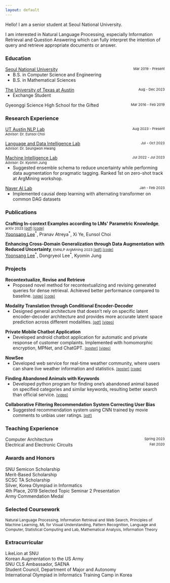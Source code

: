 ```yaml
---
layout: default
---
```


Hello! I am a senior student at Seoul National University.

I am interested in Natural Language Processing, especially Information Retrieval and Question Answering which can fully interpret the intention of query and retrieve appropriate documents or answer.

### Education

<p style="margin:0">
<div style="display:flex; justify-content:space-between">
    <a href="https://snu.ac.kr/">Seoul National University</a>
    <span style="font-size:11px"> Mar 2019 - Present</span>
  </div>

  <ul style="margin:0">
    <li>B.S. in Computer Science and Engineering</li>
    <li>B.S. in Mathematical Sciences</li>
    <!-- <li style="list-style-type: none;"> -->
    <!-- <li>
    <details closed>
		<summary>Selected Coursework</summary>
    <span style="font-size:11px">Natural Language Processing, Information Retrieval and Web Search, Principles of Machine Learning, Machine Learning for Visual Understanding, Pattern Recognition, Language and Computer</span>
    </details></li> -->
  </ul>
</p>

<p style="margin:0">
  <div style="display:flex; justify-content:space-between">
    <a href="https://www.utexas.edu">The University of Texas at Austin</a>
    <span style="font-size:11px">Aug - Dec 2023</span>
  </div>

  <ul style="margin:0">
    <li>Exchange Student</li>
  </ul>
</p>

<p style="margin:0">
  <div style="display:flex; justify-content:space-between">
    Gyeonggi Science High School for the Gifted
    <span style="font-size:11px">Mar 2016 - Feb 2019</span>
  </div>
</p>

### Research Experience

<p style="margin:0">
<div style="display:flex; justify-content:space-between">
    <span>
      <a href="https://www.nlp.utexas.edu/">UT Austin NLP Lab</a>
      <!-- <span style="font-size:11px">Advisor: Dr. Eunsol Choi</span> -->
    </span>
    <span style="font-size:11px"> Aug 2023 - Present</span>
  </div>
  <span style="font-size:11px">Advisor: Dr. Eunsol Choi</span>
  <!-- <ul style="margin:0">
  </ul> -->
</p>

<p style="margin:0">
<div style="display:flex; justify-content:space-between">
  <span>
    <a href="https://ldilab-snu.notion.site/ldilab-snu/Home-47ac59b6129f4dfb9d0f5603c317acda">Language and Data Intelligence Lab</a>
    <!-- <span style="font-size:11px">Advisor: Dr. Seungwon Hwang</span> -->
  </span>
    <span style="font-size:11px"> Jul - Oct 2023</span>
  </div>
  <span style="font-size:11px">Advisor: Dr. Seungwon Hwang</span>
  <!-- <ul style="margin:0">
  </ul> -->
</p>

<p style="margin:0">
<div style="display:flex; justify-content:space-between">
<span>
    <a href="http://milab.snu.ac.kr">Machine Intelligence Lab</a>
    <!-- <span style="font-size:11px">Advisor: Dr. Kyomin Jung</span> -->
    </span>
    <span style="font-size:11px"> Jul 2022 - Jul 2023</span>
  </div>
  <span style="font-size:11px">Advisor: Dr. Kyomin Jung</span>
  <ul style="margin:0">
    <li>Suggested ensemble schema to reduce uncertainty while performing data augmentation for pragmatic tagging. Ranked 1st on zero-shot track at ArgMining workshop.</li>
  </ul>
</p>

<p style="margin:0">
<div style="display:flex; justify-content:space-between">
    <a href="https://naver-career.gitbook.io/kr/service/clova/naver-ai-lab">Naver AI Lab</a>
    <span style="font-size:11px"> Jan - Feb 2023</span>
  </div>
  <ul style="margin:0">
    <li>Implemented causal deep learning with alternating transformer on common DAG datasets</li>
  </ul>
</p>

### Publications

<p style="margin-top:0">
  <b>Crafting In-context Examples according to LMs' Parametric Knowledge</b><span style="font-size:11px">, arXiv 2023 
  <a href="/assets/pdf/craftingIE.pdf"> [pdf]</a>
    <a href="https://github.com/lilys012/known_examples"> [code]</a></span> <br>
  <u>Yoonsang Lee</u><sup>*</sup>, Pranav Atreya<sup>*</sup>, Xi Ye, Eunsol Choi <br>
  <!-- <img src="/assets/img/png" style="border: 1px solid #555; margin-top: 14px;" /> -->
</p>

<p style="margin-top:0">
  <b>Enhancing Cross-Domain Generalization through Data Augmentation with Reduced Uncertainty</b><span style="font-size:11px">, EMNLP ArgMining 2023 
  <a href="/assets/pdf/enhancingCG.pdf"> [pdf]</a>
    <a href="https://github.com/lilys012/pragtag"> [code]</a></span> <br>
  <u>Yoonsang Lee</u><sup>*</sup>, Dongryeol Lee<sup>*</sup>, Kyomin Jung <br>
  <!-- <img src="/assets/img/png" style="border: 1px solid #555; margin-top: 14px;" /> -->
</p>

### Projects
<p style="margin:0">
<div style="display:flex; justify-content:space-between">
<b>Recontextualize, Revise and Retrieve</b>
<!-- <span style="font-size:11px">Spring 2023</span> -->
  </div>

  <ul style="margin:0">
    <li>Proposed novel method for recontextualizing and revising generated queries for dense retrieval. Achieved better performance compared to baseline. <a href="/assets/pdf/tripleR.pdf" style="font-size:11px"> [slide]</a>
    <a href="https://github.com/lilys012/tripleR" style="font-size:11px"> [code]</a></li>
  </ul>
</p>

<p style="margin:0">
<div style="display:flex; justify-content:space-between">
<b>Modality Translation through Conditional Encoder-Decoder</b> 
<!-- <span style="font-size:11px">Spring 2023</span> -->
  </div>

  <ul style="margin:0">
    <li>Designed general architecture that doesn’t rely on specific latent encoder-decoder architecture and provides more accurate latent space prediction across different modalities.
      <a href="/assets/pdf/modalityTT.pdf" style="font-size:11px"> [pdf]</a>
      <a href="https://youtu.be/vRlxPotdAZc" style="font-size:11px"> [video]</a>
      </li>
  </ul>
</p>

<p style="margin:0">
<div style="display:flex; justify-content:space-between">
<!-- <b><a href="./another-page">Private Mobile Chatbot Application</a></b> <span style="font-size:11px">Spring 2023</span> -->
<b>Private Mobile Chatbot Application</b> 
<!-- <span style="font-size:11px">Spring 2023</span> -->
  </div>

  <ul style="margin:0">
    <li>Developed android chatbot application for automatic and private response of customer complaints. Implemented with homomorphic encryption, MPNet, and ChatGPT. <a href="/assets/pdf/privateMC.pdf" style="font-size:11px"> [poster]</a>
  <a href="https://youtu.be/NzjhgrYtedI" style="font-size:11px"> [video]</a></li>
  </ul>

</p>

<p style="margin:0">
<div style="display:flex; justify-content:space-between">
<b>NowSee</b> 
<!-- <span style="font-size:11px">Fall 2022</span> -->
  </div>

  <ul style="margin:0">
    <li>Developed web service for real-time weather community, where users can share live weather information and statistics. <a href="/assets/pdf/nowsee.pdf" style="font-size:11px"> [poster]</a> <a href="https://github.com/swsnu/swppfall2022-team6" style="font-size:11px"> [code]</a></li>
  </ul>

</p>

<!-- <p style="margin:0">
<div style="display:flex; justify-content:space-between">
<b>Haemong Dogam</b> <span style="font-size:11px">Summer 2022</span>
  </div>

  <ul style="margin:0">
    <li>Developed web service for interpreting and recording dreams.</li>
  </ul>
</p> -->

<p style="margin:0">
<div style="display:flex; justify-content:space-between">
<b>Finding Abandoned Animals with Keywords</b>
 <!-- <span style="font-size:11px">Summer 2019</span> -->
  </div>

  <ul style="margin:0">
    <li>Developed python program for finding one’s abandoned animal based on specified categories and similar keywords, resulting better search than official service.   <a href="https://www.ebs.co.kr/tv/show?prodId=131075&lectId=20131843" style="font-size:11px"> [video]</a></li>
  </ul>

</p>

<p style="margin:0">
<div style="display:flex; justify-content:space-between">
<b>Collaborative Filtering Recommendation System Correcting User Bias</b> 
<!-- <span style="font-size:11px">Spring 2018</span> -->
  </div>

  <ul style="margin:0">
    <li>Suggested recommendation system using CNN trained by movie comments to unbias user ratings. <a href="/assets/pdf/collaborativeFR.pdf" style="font-size:11px"> [pdf]</a></li>
  </ul>
</p>

### Teaching Experience

<div style="display:flex; justify-content:space-between;">
    Computer Architecture
    <span style="font-size:11px"> Spring 2023</span>
</div>
<div style="display:flex; justify-content:space-between; margin-bottom:20px">
    Electrical and Electronic Circuits
    <span style="font-size:11px"> Fall 2020</span>
</div>

### Awards and Honors

SNU Semicon Scholarship <br> Merit-Based Scholarship <br> SCSC TA Scholarship <br> Silver, Korea Olympiad in Informatics <br> 4th Place, 2019 Selected Topic Seminar 2 Presentation <br> Army Commendation Medal

### Selected Coursework

<span style="font-size:12px">Natural Language Processing, Information Retrieval and Web Search, Principles of Machine Learning, ML for Visual Understanding, Pattern Recognition, Language and Computer, Statistical Computing and Lab, Mathematical Analysis, Information Theory</span>

### Extracurricular
LikeLion at SNU <br> Korean Augmentation to the US Army <br> SNU CLS Ambassador, SAENA <br> Student Council, Department of Major and Autonomy <br> International Olympiad in Informatics Training Camp in Korea


<!-- ### Small image

![Octocat](https://github.githubassets.com/images/icons/emoji/octocat.png)

### Large image

![Branching](https://guides.github.com/activities/hello-world/branching.png) -->
